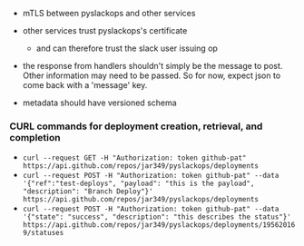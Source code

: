 - mTLS between pyslackops and other services

- other services trust pyslackops's certificate
  - and can therefore trust the slack user issuing op

- the response from handlers shouldn't simply be the 
message to post.  Other information may need to be passed.
So for now, expect json to come back with a 'message' key.

- metadata should have versioned schema

### CURL commands for deployment creation, retrieval,  and completion
- `curl --request GET -H "Authorization: token github-pat" https://api.github.com/repos/jar349/pyslackops/deployments`
- `curl --request POST -H "Authorization: token github-pat" --data '{"ref":"test-deploys", "payload": "this is the payload", "description": "Branch Deploy"}' https://api.github.com/repos/jar349/pyslackops/deployments`
- `curl --request POST -H "Authorization: token github-pat" --data '{"state": "success", "description": "this describes the status"}' https://api.github.com/repos/jar349/pyslackops/deployments/195620169/statuses`
